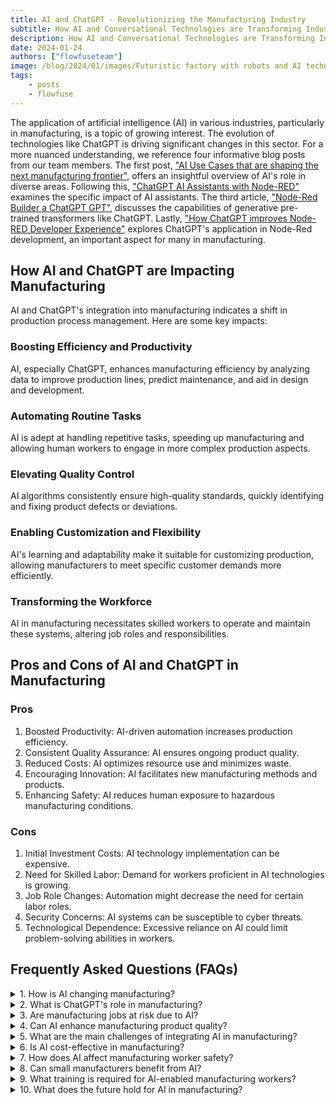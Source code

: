 ```yaml
---
title: AI and ChatGPT - Revolutionizing the Manufacturing Industry
subtitle: How AI and Conversational Technologies are Transforming Industrial Processes
description: How AI and Conversational Technologies are Transforming Industrial Processes
date: 2024-01-24
authors: ["flowfuseteam"]
image: /blog/2024/01/images/Futuristic factory with robots and AI technology, showing advanced machinery and computers integrated with ChatGPT for manufacturing processes.png
tags:
    - posts
    - flowfuse
---
```


The application of artificial intelligence (AI) in various industries, particularly in manufacturing, is a topic of growing interest. The evolution of technologies like ChatGPT is driving significant changes in this sector. For a more nuanced understanding, we reference four informative blog posts from our team members. The first post, ["AI Use Cases that are shaping the next manufacturing frontier"](https://flowfuse.com/blog/2023/12/ai-use-cases/), offers an insightful overview of AI's role in diverse areas. Following this, ["ChatGPT AI Assistants with Node-RED"](https://flowfuse.com/blog/2023/11/ai-assistant/) examines the specific impact of AI assistants. The third article, ["Node-Red Builder a ChatGPT GPT"](https://flowfuse.com/blog/2023/11/chatgpt-gpt/), discusses the capabilities of generative pre-trained transformers like ChatGPT. Lastly, ["How ChatGPT improves Node-RED Developer Experience"](https://flowfuse.com/blog/2023/09/chatgpt-for-node-red-developers/) explores ChatGPT's application in Node-Red development, an important aspect for many in manufacturing.

<!--more-->

## How AI and ChatGPT are Impacting Manufacturing

AI and ChatGPT's integration into manufacturing indicates a shift in production process management. Here are some key impacts:

### Boosting Efficiency and Productivity

AI, especially ChatGPT, enhances manufacturing efficiency by analyzing data to improve production lines, predict maintenance, and aid in design and development.

### Automating Routine Tasks

AI is adept at handling repetitive tasks, speeding up manufacturing and allowing human workers to engage in more complex production aspects.

### Elevating Quality Control

AI algorithms consistently ensure high-quality standards, quickly identifying and fixing product defects or deviations.

### Enabling Customization and Flexibility

AI's learning and adaptability make it suitable for customizing production, allowing manufacturers to meet specific customer demands more efficiently.

### Transforming the Workforce

AI in manufacturing necessitates skilled workers to operate and maintain these systems, altering job roles and responsibilities.

## Pros and Cons of AI and ChatGPT in Manufacturing

### Pros

1.  Boosted Productivity: AI-driven automation increases production efficiency.
2.  Consistent Quality Assurance: AI ensures ongoing product quality.
3.  Reduced Costs: AI optimizes resource use and minimizes waste.
4.  Encouraging Innovation: AI facilitates new manufacturing methods and products.
5.  Enhancing Safety: AI reduces human exposure to hazardous manufacturing conditions.

### Cons

1.  Initial Investment Costs: AI technology implementation can be expensive.
2.  Need for Skilled Labor: Demand for workers proficient in AI technologies is growing.
3.  Job Role Changes: Automation might decrease the need for certain labor roles.
4.  Security Concerns: AI systems can be susceptible to cyber threats.
5.  Technological Dependence: Excessive reliance on AI could limit problem-solving abilities in workers.

## Frequently Asked Questions (FAQs)


<details>
<summary>1. How is AI changing manufacturing?</summary>
<br>
<strong>AI is altering manufacturing through automation, optimizing efficiency, and fostering production innovations.</strong>
</details>

<details>
<summary>2. What is ChatGPT's role in manufacturing?</summary>
<br>
<strong>ChatGPT aids in data analysis, automates processes, and improves communication and documentation in manufacturing.</strong>
</details>

<details>
<summary>3. Are manufacturing jobs at risk due to AI?</summary>
<br>
<strong>While AI may automate some repetitive jobs, it also creates opportunities for skilled labor in technology management and development.</strong>
</details>

<details>
<summary>4. Can AI enhance manufacturing product quality?</summary>
<br>
<strong>Yes, AI's continuous monitoring and analysis significantly boost quality control.</strong>
</details>

<details>
<summary>5. What are the main challenges of integrating AI in manufacturing?</summary>
<br>
<strong>Challenges include high implementation costs, the need for skilled labor, and transitioning to automated processes.</strong>
</details>

<details>
<summary>6. Is AI cost-effective in manufacturing?</summary>
<br>
<strong>Despite high initial costs, AI can lead to long-term savings through improved efficiency and waste reduction.</strong>
</details>

<details>
<summary>7. How does AI affect manufacturing worker safety?</summary>
<br>
<strong>AI reduces risk by taking over hazardous tasks, improving overall workplace safety.</strong>
</details>

<details>
<summary>8. Can small manufacturers benefit from AI?</summary>
<br>
<strong>Yes, AI solutions are increasingly accessible for small-scale manufacturers.</strong>
</details>

<details>
<summary>9. What training is required for AI-enabled manufacturing workers?</summary>
<br>
<strong>Training in AI system operation, data analysis, and potentially programming skills is needed.</strong>
</details>

<details>
<summary>10. What does the future hold for AI in manufacturing?</summary>
<br>
<strong>The future suggests more integrated, intelligent, and adaptable manufacturing processes driven by AI advancements.</strong>
</details>


